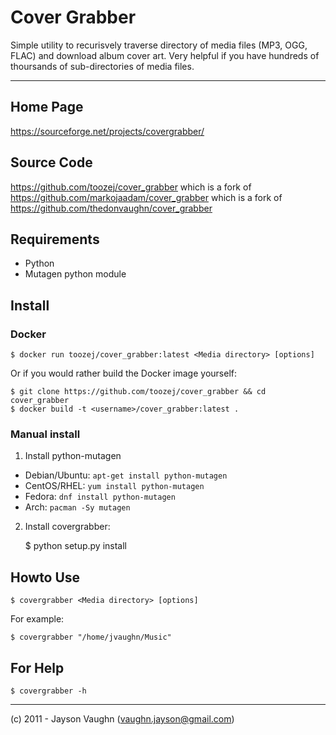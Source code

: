 Cover Grabber
=============


Simple utility to recurisvely traverse directory of media files (MP3, OGG, FLAC) and download album cover art.
Very helpful if you have hundreds of thoursands of sub-directories of media files.

---------------

## Home Page

https://sourceforge.net/projects/covergrabber/

## Source Code

https://github.com/toozej/cover_grabber which is a fork of https://github.com/markojaadam/cover_grabber which is a fork of https://github.com/thedonvaughn/cover_grabber

## Requirements
* Python
* Mutagen python module


## Install

### Docker

    $ docker run toozej/cover_grabber:latest <Media directory> [options]

Or if you would rather build the Docker image yourself:

    $ git clone https://github.com/toozej/cover_grabber && cd cover_grabber
    $ docker build -t <username>/cover_grabber:latest .

### Manual install

1) Install python-mutagen

* Debian/Ubuntu: `apt-get install python-mutagen`
* CentOS/RHEL: `yum install python-mutagen`
* Fedora: `dnf install python-mutagen`
* Arch: `pacman -Sy mutagen`

2) Install covergrabber:

    $ python setup.py install

## Howto Use

    $ covergrabber <Media directory> [options]

For example:

    $ covergrabber "/home/jvaughn/Music"

## For Help

    $ covergrabber -h

------

(c) 2011 - Jayson Vaughn (vaughn.jayson@gmail.com)
